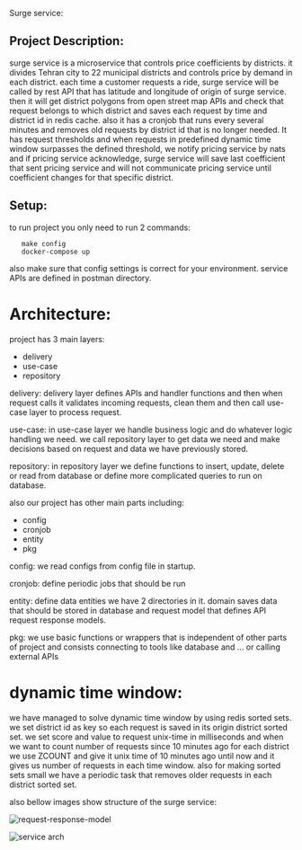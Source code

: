 Surge service:

## Project Description:

surge service is a microservice that controls price coefficients by districts.
it divides Tehran city to 22 municipal districts and controls price by demand in each district.
each time a customer requests a ride, surge service will be called by rest API that has latitude and longitude
of origin of surge service. then it will get district polygons from open street map APIs and check that request
belongs to which district and saves each request by time and district id in redis cache.
also it has a cronjob that runs every several minutes and removes old requests by district id that is no longer needed.
It has request thresholds and when requests in predefined dynamic time window surpasses the defined threshold,
we notify pricing service by nats and if pricing service acknowledge,
surge service will save last coefficient that sent pricing service and will not communicate pricing service
until coefficient changes for that specific district.

## Setup:
to run project you only need to run 2 commands:
```
   make config
   docker-compose up
```
also make sure that config settings is correct for your environment.
service APIs are defined in postman directory.

# Architecture:

project has 3 main layers:
- delivery
- use-case
- repository

delivery:
delivery layer defines APIs and handler functions and then when request calls it validates incoming 
requests, clean them and then call use-case layer to process request.

use-case:
in use-case layer we handle business logic and do whatever logic handling we need. we call repository layer
to get data we need and make decisions based on request and data we have previously stored.

repository:
in repository layer we define functions to insert, update, delete or read from database or define more complicated
queries to run on database.

also our project has other main parts including:
- config
- cronjob
- entity
- pkg

config:
we read configs from config file in startup.

cronjob:
define periodic jobs that should be run

entity:
define data entities we have 2 directories in it. domain saves data that should be stored in database
and request model that defines API request response models.

pkg:
we use basic functions or wrappers that is independent of other parts of project and consists connecting to
tools like database and ... or calling external APIs

# dynamic time window:
we have managed to solve dynamic time window by using redis sorted sets. we set district id as key 
so each request is saved in its origin district sorted set. we set score and value to request unix-time in
milliseconds and when we want to count number of requests since 10 minutes ago for each district we use 
ZCOUNT and give it unix time of 10 minutes ago until now and it gives us number of requests in each time window.
also for making sorted sets small we have a periodic task that removes older requests in each district sorted set.

also bellow images show structure of the surge service:

![request-response-model](https://github.com/daryushkari/surge/assets/23256921/f77382af-ac64-497b-9808-a03d6db31bab)

![service arch](https://github.com/daryushkari/surge/assets/23256921/0a0ea646-9e49-45f3-9a23-477e3e0fcebd)
